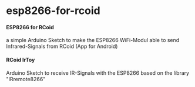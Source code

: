 # esp8266-for-rcoid
<h4>ESP8266 for RCoid</h4>
a simple Arduino Sketch to make the ESP8266 WiFi-Modul able to send Infrared-Signals from RCoid (App for Android)<br>
<p>
<h4>RCoid IrToy</h4>
Arduino Sketch to receive IR-Signals with the ESP8266 based on the library "IRremote8266"
  </p>
